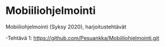 # Mobiiliohjelmointi

Mobiiliohjelmointi (Syksy 2020), harjoitustehtävät

-Tehtävä 1: https://github.com/Pesuankka/Mobiiliohjelmointi.git
